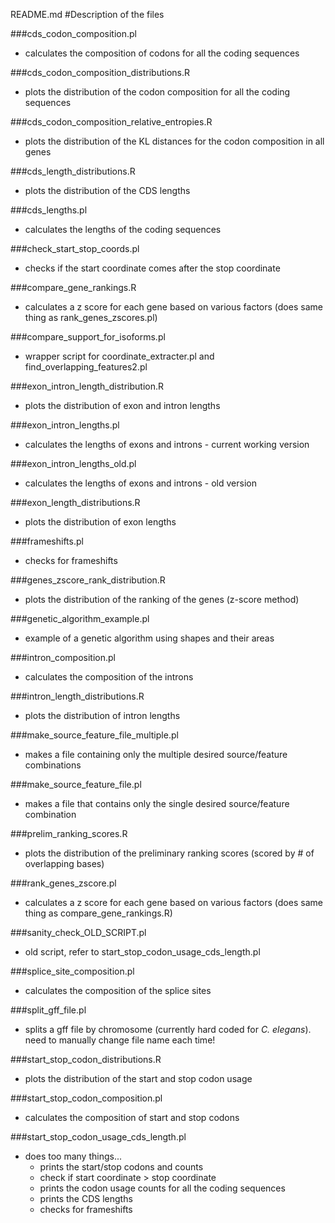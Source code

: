 README.md
#Description of the files

###cds_codon_composition.pl
* calculates the composition of codons for all the coding sequences

###cds_codon_composition_distributions.R
* plots the distribution of the codon composition for all the coding sequences

###cds_codon_composition_relative_entropies.R
* plots the distribution of the KL distances for the codon composition in all genes

###cds_length_distributions.R
* plots the distribution of the CDS lengths

###cds_lengths.pl
* calculates the lengths of the coding sequences

###check_start_stop_coords.pl
* checks if the start coordinate comes after the stop coordinate

###compare_gene_rankings.R
* calculates a z score for each gene based on various factors (does same thing as rank_genes_zscores.pl)

###compare_support_for_isoforms.pl
* wrapper script for coordinate_extracter.pl and find_overlapping_features2.pl

###exon_intron_length_distribution.R
* plots the distribution of exon and intron lengths

###exon_intron_lengths.pl
* calculates the lengths of exons and introns - current working version 

###exon_intron_lengths_old.pl
* calculates the lengths of exons and introns - old version

###exon_length_distributions.R
* plots the distribution of exon lengths

###frameshifts.pl
* checks for frameshifts

###genes_zscore_rank_distribution.R
* plots the distribution of the ranking of the genes (z-score method)

###genetic_algorithm_example.pl
* example of a genetic algorithm using shapes and their areas 

###intron_composition.pl
* calculates the composition of the introns

###intron_length_distributions.R
* plots the distribution of intron lengths

###make_source_feature_file_multiple.pl
* makes a file containing only the multiple desired source/feature combinations 

###make_source_feature_file.pl
* makes a file that contains only the single desired source/feature combination

###prelim_ranking_scores.R
* plots the distribution of the preliminary ranking scores (scored by # of overlapping bases)

###rank_genes_zscore.pl
* calculates a z score for each gene based on various factors (does same thing as compare_gene_rankings.R)

###sanity_check_OLD_SCRIPT.pl
* old script, refer to start_stop_codon_usage_cds_length.pl

###splice_site_composition.pl
* calculates the composition of the splice sites

###split_gff_file.pl
* splits a gff file by chromosome (currently hard coded for *C. elegans*). need to manually change file name each time!

###start_stop_codon_distributions.R
* plots the distribution of the start and stop codon usage

###start_stop_codon_composition.pl
* calculates the composition of start and stop codons

###start_stop_codon_usage_cds_length.pl
* does too many things...
    * prints the start/stop codons and counts
    * check if start coordinate > stop coordinate
    * prints the codon usage counts for all the coding sequences
    * prints the CDS lengths
    * checks for frameshifts